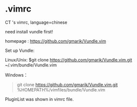 # .vimrc
CT 's vimrc, language=chinese

need install vundle first!

homepage : https://github.com/gmarik/Vundle.vim

Set up Vundle:

Linux/Unix:
$git clone https://github.com/gmarik/Vundle.vim.git ~/.vim/bundle/Vundle.vim

Windows：
>git clone https://github.com/gmarik/Vundle.vim.git %HOMEPATH%/vimfiles/bundle/Vundle.vim

PluginList was shown in vimrc file.

